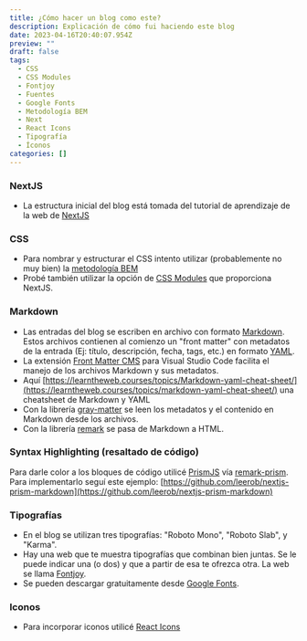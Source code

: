 ```yaml
---
title: ¿Cómo hacer un blog como este?
description: Explicación de cómo fui haciendo este blog
date: 2023-04-16T20:40:07.954Z
preview: ""
draft: false
tags:
  - CSS
  - CSS Modules
  - Fontjoy
  - Fuentes
  - Google Fonts
  - Metodología BEM
  - Next
  - React Icons
  - Tipografía
  - Íconos
categories: []
---
```


### NextJS

- La estructura inicial del blog está tomada del tutorial de aprendizaje de la web de [NextJS](https://nextjs.org/learn/foundations/about-nextjs)

### CSS

- Para nombrar y estructurar el CSS intento utilizar (probablemente no muy bien) la [metodología BEM](https://getbem.com/)
- Probé también utilizar la opción de [CSS Modules](https://nextjs.org/docs/basic-features/built-in-css-support#adding-component-level-css) que proporciona NextJS.

### Markdown

- Las entradas del blog se escriben en archivo con formato [Markdown](https://es.wikipedia.org/wiki/Markdown). Estos archivos contienen al comienzo un "front matter" con metadatos de la entrada (Ej: título, descripción, fecha, tags, etc.) en formato [YAML](https://yaml.org/).
- La extensión [Front Matter CMS](https://frontmatter.codes/) para Visual Studio Code facilita el manejo de los archivos Markdown y sus metadatos.
- Aquí [https://learntheweb.courses/topics/Markdown-yaml-cheat-sheet/](https://learntheweb.courses/topics/markdown-yaml-cheat-sheet/) una cheatsheet de Markdown y YAML
- Con la librería [gray-matter](https://www.npmjs.com/package/gray-matter) se leen los metadatos y el contenido en Markdown desde los archivos.
- Con la librería [remark](https://www.npmjs.com/package/remark) se pasa de Markdown a HTML.

### Syntax Highlighting (resaltado de código)
Para darle color a los bloques de código utilicé [PrismJS](https://prismjs.com/) vía [remark-prism](https://www.npmjs.com/package/remark-prism). Para implementarlo seguí este ejemplo: [https://github.com/leerob/nextjs-prism-markdown](https://github.com/leerob/nextjs-prism-markdown)

### Tipografías

- En el blog se utilizan tres tipografías: "Roboto Mono", "Roboto Slab", y "Karma".
- Hay una web que te muestra tipografías que combinan bien juntas. Se le puede indicar una (o dos) y que a partir de esa te ofrezca otra. La web se llama [Fontjoy](https://fontjoy.com/).
- Se pueden descargar gratuitamente desde [Google Fonts](https://fonts.google.com/).

### Iconos

- Para incorporar iconos utilicé [React Icons](https://github.com/react-icons/react-icons)
